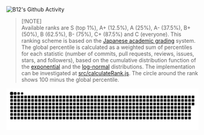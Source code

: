 ![B12's Github Activity](https://github-readme-stats-eight-theta.vercel.app/api?username=binbang12&theme=highcontrast&show_icons=true&include_all_commits=true&count_private=true)

> [!NOTE]\
> Available ranks are S (top 1%), A+ (12.5%), A (25%), A- (37.5%), B+ (50%), B (62.5%), B- (75%), C+ (87.5%) and C (everyone). This ranking scheme is based on the [Japanese academic grading](https://wikipedia.org/wiki/Academic_grading_in_Japan) system. The global percentile is calculated as a weighted sum of percentiles for each statistic (number of commits, pull requests, reviews, issues, stars, and followers), based on the cumulative distribution function of the [exponential](https://wikipedia.org/wiki/exponential_distribution) and the [log-normal](https://wikipedia.org/wiki/Log-normal_distribution) distributions. The implementation can be investigated at [src/calculateRank.js](https://github.com/anuraghazra/github-readme-stats/blob/master/src/calculateRank.js). The circle around the rank shows 100 minus the global percentile.

<!-- ![B12's Github Stats](https://github-profile-summary-cards.vercel.app/api/cards/profile-details?username=binbang12&theme=github_dark) -->

<picture>
  <source media="(prefers-color-scheme: dark)" srcset="https://raw.githubusercontent.com/binbang12/binbang12/output/github-contribution-grid-snake-dark.svg">
  <source media="(prefers-color-scheme: light)" srcset="https://raw.githubusercontent.com/binbang12/binbang12/output/github-contribution-grid-snake.svg">
  <img alt="github contribution grid snake animation" src="https://raw.githubusercontent.com/binbang12/binbang12/output/github-contribution-grid-snake.svg">
</picture>
